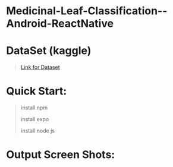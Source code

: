 # Medicinal-Leaf-Classification--Android-ReactNative

# DataSet (kaggle)
>
>[Link for Dataset](https://www.kaggle.com/datasets/aryashah2k/indian-medicinal-leaves-dataset)



# Quick Start:
> install npm
> 
> install expo
> 
> install node js

# Output Screen Shots:

